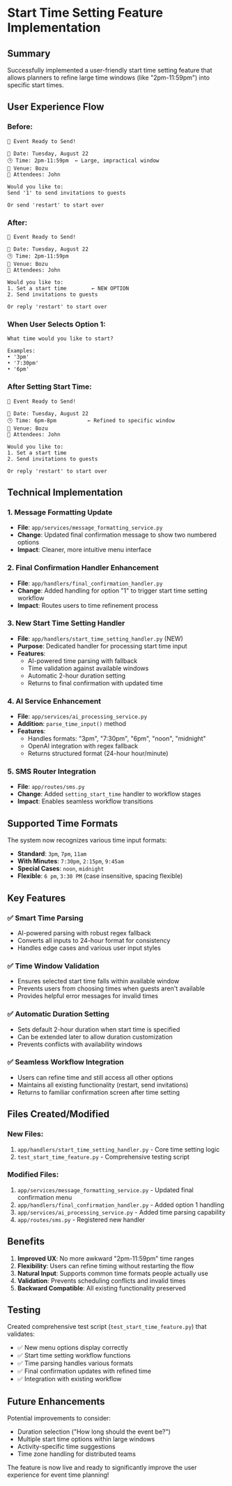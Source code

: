 # Start Time Setting Feature Implementation

## Summary

Successfully implemented a user-friendly start time setting feature that allows planners to refine large time windows (like "2pm-11:59pm") into specific start times.

## User Experience Flow

### Before:
```
🎉 Event Ready to Send!

📅 Date: Tuesday, August 22
🕒 Time: 2pm-11:59pm  ← Large, impractical window
🏪 Venue: Bozu
👥 Attendees: John

Would you like to:
Send '1' to send invitations to guests

Or send 'restart' to start over
```

### After:
```
🎉 Event Ready to Send!

📅 Date: Tuesday, August 22
🕒 Time: 2pm-11:59pm
🏪 Venue: Bozu
👥 Attendees: John

Would you like to:
1. Set a start time        ← NEW OPTION
2. Send invitations to guests

Or reply 'restart' to start over
```

### When User Selects Option 1:
```
What time would you like to start?

Examples:
• '3pm'
• '7:30pm'
• '6pm'
```

### After Setting Start Time:
```
🎉 Event Ready to Send!

📅 Date: Tuesday, August 22
🕒 Time: 6pm-8pm          ← Refined to specific window
🏪 Venue: Bozu
👥 Attendees: John

Would you like to:
1. Set a start time
2. Send invitations to guests

Or reply 'restart' to start over
```

## Technical Implementation

### 1. **Message Formatting Update**
- **File**: `app/services/message_formatting_service.py`
- **Change**: Updated final confirmation message to show two numbered options
- **Impact**: Cleaner, more intuitive menu interface

### 2. **Final Confirmation Handler Enhancement**
- **File**: `app/handlers/final_confirmation_handler.py`
- **Change**: Added handling for option "1" to trigger start time setting workflow
- **Impact**: Routes users to time refinement process

### 3. **New Start Time Setting Handler**
- **File**: `app/handlers/start_time_setting_handler.py` (NEW)
- **Purpose**: Dedicated handler for processing start time input
- **Features**:
  - AI-powered time parsing with fallback
  - Time validation against available windows
  - Automatic 2-hour duration setting
  - Returns to final confirmation with updated time

### 4. **AI Service Enhancement**
- **File**: `app/services/ai_processing_service.py`
- **Addition**: `parse_time_input()` method
- **Features**:
  - Handles formats: "3pm", "7:30pm", "6pm", "noon", "midnight"
  - OpenAI integration with regex fallback
  - Returns structured format (24-hour hour/minute)

### 5. **SMS Router Integration**
- **File**: `app/routes/sms.py`
- **Change**: Added `setting_start_time` handler to workflow stages
- **Impact**: Enables seamless workflow transitions

## Supported Time Formats

The system now recognizes various time input formats:

- **Standard**: `3pm`, `7pm`, `11am`
- **With Minutes**: `7:30pm`, `2:15pm`, `9:45am`
- **Special Cases**: `noon`, `midnight`
- **Flexible**: `6 pm`, `3:30 PM` (case insensitive, spacing flexible)

## Key Features

### ✅ **Smart Time Parsing**
- AI-powered parsing with robust regex fallback
- Converts all inputs to 24-hour format for consistency
- Handles edge cases and various user input styles

### ✅ **Time Window Validation**
- Ensures selected start time falls within available window
- Prevents users from choosing times when guests aren't available
- Provides helpful error messages for invalid times

### ✅ **Automatic Duration Setting**
- Sets default 2-hour duration when start time is specified
- Can be extended later to allow duration customization
- Prevents conflicts with availability windows

### ✅ **Seamless Workflow Integration**
- Users can refine time and still access all other options
- Maintains all existing functionality (restart, send invitations)
- Returns to familiar confirmation screen after time setting

## Files Created/Modified

### New Files:
1. `app/handlers/start_time_setting_handler.py` - Core time setting logic
2. `test_start_time_feature.py` - Comprehensive testing script

### Modified Files:
1. `app/services/message_formatting_service.py` - Updated final confirmation menu
2. `app/handlers/final_confirmation_handler.py` - Added option 1 handling
3. `app/services/ai_processing_service.py` - Added time parsing capability
4. `app/routes/sms.py` - Registered new handler

## Benefits

1. **Improved UX**: No more awkward "2pm-11:59pm" time ranges
2. **Flexibility**: Users can refine timing without restarting the flow
3. **Natural Input**: Supports common time formats people actually use
4. **Validation**: Prevents scheduling conflicts and invalid times
5. **Backward Compatible**: All existing functionality preserved

## Testing

Created comprehensive test script (`test_start_time_feature.py`) that validates:
- ✅ New menu options display correctly
- ✅ Start time setting workflow functions
- ✅ Time parsing handles various formats
- ✅ Final confirmation updates with refined time
- ✅ Integration with existing workflow

## Future Enhancements

Potential improvements to consider:
- Duration selection ("How long should the event be?")
- Multiple start time options within large windows
- Activity-specific time suggestions
- Time zone handling for distributed teams

The feature is now live and ready to significantly improve the user experience for event time planning!
